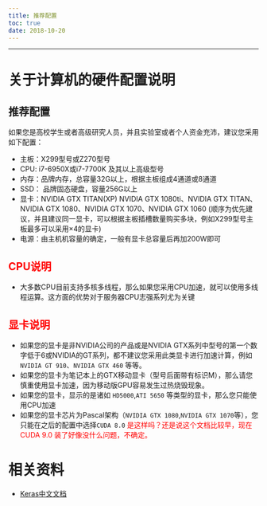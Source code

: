 ```yaml
---
title: 推荐配置
toc: true
date: 2018-10-20
---
```



---
# 关于计算机的硬件配置说明
## **推荐配置**
如果您是高校学生或者高级研究人员，并且实验室或者个人资金充沛，建议您采用如下配置：

 - 主板：X299型号或Z270型号
 - CPU:  i7-6950X或i7-7700K 及其以上高级型号
 - 内存：品牌内存，总容量32G以上，根据主板组成4通道或8通道
 - SSD： 品牌固态硬盘，容量256G以上
 - 显卡：NVIDIA GTX TITAN(XP) NVIDIA GTX 1080ti、NVIDIA GTX TITAN、NVIDIA GTX 1080、NVIDIA GTX 1070、NVIDIA GTX 1060 (顺序为优先建议，并且建议同一显卡，可以根据主板插槽数量购买多块，例如X299型号主板最多可以采用×4的显卡)
 - 电源：由主机机容量的确定，一般有显卡总容量后再加200W即可




## <font color=#FF0000>CPU说明</font>

 - 大多数CPU目前支持多核多线程，那么如果您采用CPU加速，就可以使用多线程运算。这方面的优势对于服务器CPU志强系列尤为关键


## <font color=#FF0000>显卡说明</font>

 - 如果您的显卡是非NVIDIA公司的产品或是NVIDIA GTX系列中型号的第一个数字低于6或NVIDIA的GT系列，都不建议您采用此类显卡进行加速计算，例如`NVIDIA GT 910`、`NVIDIA GTX 460` 等等。
 - 如果您的显卡为笔记本上的GTX移动显卡（型号后面带有标识M），那么请您慎重使用显卡加速，因为移动版GPU容易发生过热烧毁现象。
 - 如果您的显卡，显示的是诸如 `HD5000`,`ATI 5650` 等类型的显卡，那么您只能使用CPU加速
 - 如果您的显卡芯片为Pascal架构（`NVIDIA GTX 1080`,`NVIDIA GTX 1070`等），您只能在之后的配置中选择`CUDA 8.0` <span style="color:red;">是这样吗？还是说这个文档比较早，现在 CUDA 9.0 装了好像没什么问题，不确定。</span>




 # 相关资料

 - [Keras中文文档](https://keras-cn.readthedocs.io/en/latest/)
